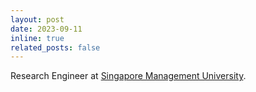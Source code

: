 ```yaml
---
layout: post
date: 2023-09-11
inline: true
related_posts: false
---
```


Research Engineer at <a href='https://www.smu.edu.sg'>Singapore Management University</a>.